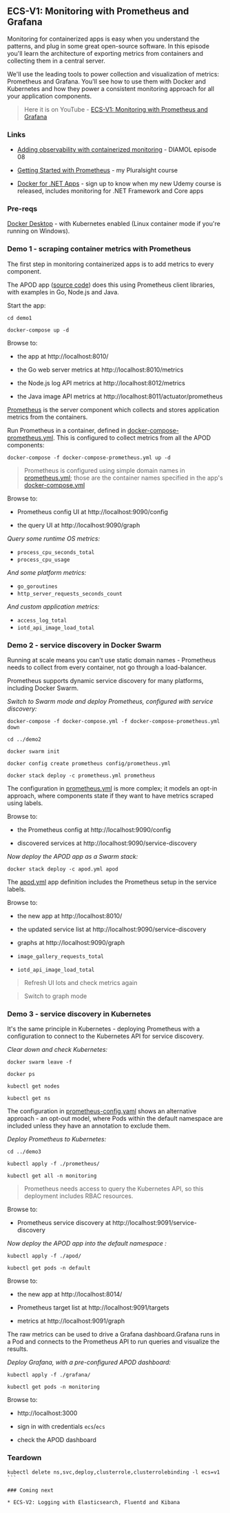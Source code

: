 ## ECS-V1: Monitoring with Prometheus and Grafana

Monitoring for containerized apps is easy when you understand the patterns, and plug in some great open-source software. In this episode you'll learn the architecture of exporting metrics from containers and collecting them in a central server.

We'll use the leading tools to power collection and visualization of metrics: Prometheus and Grafana. You'll see how to use them with Docker and Kubernetes and how they power a consistent monitoring approach for all your application components.

> Here it is on YouTube - [ECS-V1: Monitoring with Prometheus and Grafana](https://youtu.be/JlescH2xFok)

### Links

* [Adding observability with containerized monitoring](https://youtu.be/6BcoR79AOas) - DIAMOL episode 08

* [Getting Started with Prometheus](https://app.pluralsight.com/library/courses/getting-started-prometheus/table-of-contents) - my Pluralsight course

* [Docker for .NET Apps](http://eepurl.com/hji6Hb) - sign up to know when my new Udemy course is released, includes monitoring for .NET Framework and Core apps

### Pre-reqs

[Docker Desktop](https://www.docker.com/products/docker-desktop) - with Kubernetes enabled (Linux container mode if you're running on Windows).

### Demo 1 - scraping container metrics with Prometheus

The first step in monitoring containerized apps is to add metrics to every component. 

The APOD app ([source code](https://github.com/sixeyed/kiamol/tree/master/ch14/docker-images)) does this using Prometheus client libraries, with examples in Go, Node.js and Java.

Start the app:

```
cd demo1

docker-compose up -d
```

Browse to:

- the app at http://localhost:8010/

- the Go web server metrics at http://localhost:8010/metrics

- the Node.js log API metrics at http://localhost:8012/metrics

- the Java image API metrics at http://localhost:8011/actuator/prometheus


[Prometheus](https://prometheus.io) is the server component which collects and stores application metrics from the containers.

Run Prometheus in a container, defined in [docker-compose-prometheus.yml](demo1/docker-compose-prometheus.yml). This is configured to collect metrics from all the APOD components:

```
docker-compose -f docker-compose-prometheus.yml up -d
```

> Prometheus is configured using simple domain names in [prometheus.yml](demo1/config/prometheus.yml); those are the container names specified in the app's [docker-compose.yml](demo1/docker-compose.yml)

Browse to:

- Prometheus config UI at http://localhost:9090/config

- the query UI at http://localhost:9090/graph

_Query some runtime OS metrics:_

- `process_cpu_seconds_total`
- `process_cpu_usage`

_And some platform metrics:_

- `go_goroutines`
- `http_server_requests_seconds_count`

_And custom application metrics:_

- `access_log_total`
- `iotd_api_image_load_total`

### Demo 2 - service discovery in Docker Swarm

Running at scale means you can't use static domain names - Prometheus needs to collect from every container, not go through a load-balancer.

Prometheus supports dynamic service discovery for many platforms, including Docker Swarm.

_Switch to Swarm mode and deploy Prometheus, configured with service discovery:_

```
docker-compose -f docker-compose.yml -f docker-compose-prometheus.yml down

cd ../demo2

docker swarm init

docker config create prometheus config/prometheus.yml

docker stack deploy -c prometheus.yml prometheus
```

The configuration in [prometheus.yml](demo2/config/prometheus.yml) is more complex; it models an opt-in approach, where components state if they want to have metrics scraped using labels.

Browse to:

- the Prometheus config at http://localhost:9090/config

- discovered services at http://localhost:9090/service-discovery

_Now deploy the APOD app as a Swarm stack:_

```
docker stack deploy -c apod.yml apod
```

The [apod.yml](demo2/apod.yml) app definition includes the Prometheus setup in the service labels.

Browse to:

- the new app at http://localhost:8010/

- the updated service list at http://localhost:9090/service-discovery

- graphs at http://localhost:9090/graph

- `image_gallery_requests_total`
- `iotd_api_image_load_total`

> Refresh UI lots and check metrics again

> Switch to graph mode

### Demo 3 - service discovery in Kubernetes

It's the same principle in Kubernetes - deploying Prometheus with a configuration to connect to the Kubernetes API for service discovery.

_Clear down and check Kubernetes:_

```
docker swarm leave -f

docker ps 

kubectl get nodes

kubectl get ns
```

The configuration in [prometheus-config.yaml](demo3\prometheus\prometheus-config.yaml) shows an alternative approach - an opt-out model, where Pods within the default namespace are included unless they have an annotation to exclude them.

_Deploy Prometheus to Kubernetes:_


```
cd ../demo3

kubectl apply -f ./prometheus/

kubectl get all -n monitoring
```

> Prometheus needs access to query the Kubernetes API, so this deployment includes RBAC resources.

Browse to:

- Prometheus service discovery at http://localhost:9091/service-discovery


_Now deploy the APOD app into the default namespace :_

```
kubectl apply -f ./apod/

kubectl get pods -n default
```

Browse to:

- the new app at http://localhost:8014/

- Prometheus target list at http://localhost:9091/targets

- metrics at http://localhost:9091/graph

The raw metrics can be used to drive a Grafana dashboard.Grafana runs in a Pod and connects to the Prometheus API to run queries and visualize the results.

_Deploy Grafana, with a pre-configured APOD dashboard:_

```
kubectl apply -f ./grafana/

kubectl get pods -n monitoring
```

Browse to:

- http://localhost:3000

- sign in with credentials `ecs`/`ecs`

- check the APOD dashboard

### Teardown

````
kubectl delete ns,svc,deploy,clusterrole,clusterrolebinding -l ecs=v1
```

### Coming next

* ECS-V2: Logging with Elasticsearch, Fluentd and Kibana